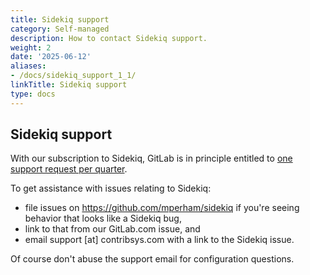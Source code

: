 ```yaml
---
title: Sidekiq support
category: Self-managed
description: How to contact Sidekiq support.
weight: 2
date: '2025-06-12'
aliases:
- /docs/sidekiq_support_1_1/
linkTitle: Sidekiq support
type: docs
---
```


## Sidekiq support

With our subscription to Sidekiq, GitLab is in principle entitled to [one support request per quarter](https://github.com/mperham/sidekiq/wiki/Commercial-Support#priority-support).

To get assistance with issues relating to Sidekiq:

- file issues on <https://github.com/mperham/sidekiq> if you're seeing behavior that looks like a Sidekiq bug,
- link to that from our GitLab.com issue, and
- email support [at] contribsys.com with a link to the Sidekiq issue.

Of course don't abuse the support email for configuration questions.
